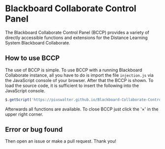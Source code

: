 # Blackboard Collaborate Control Panel

The Blackboard Collaborate Control Panel (BCCP) provides a variety of directly accessible functions and extensions for the Distance Learning System Blackboard Collaborate.


## How to use BCCP

The use of BCCP is simple. To use BCCP with a running Blackboard Collaborate instance, all you have to do is import the file `injection.js` via the JavaScript console of your browser. After that the BCCP is shown. To load the source code, it is sufficient to insert the following into the JavaScript console.

```javascript
$.getScript('https://piuswalter.github.io/Blackboard-Collaborate-Control-Panel/injection.js');
```

Afterwards all functions are available. To close BCCP just click the '&times;' in the upper right corner.


## Error or bug found

Then open an issue or make a pull request. Thank you!

